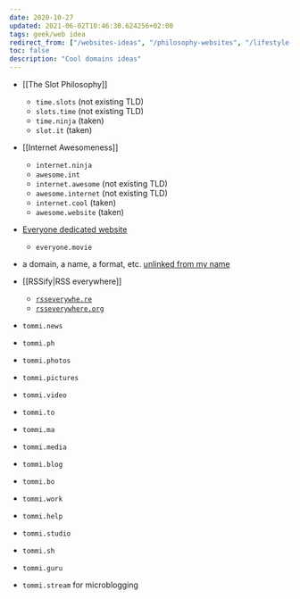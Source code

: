 ```yaml
---
date: 2020-10-27
updated: 2021-06-02T10:46:30.624256+02:00
tags: geek/web idea
redirect_from: ["/websites-ideas", "/philosophy-websites", "/lifestyle-websites", "/websites creation"]
toc: false
description: "Cool domains ideas"
---
```

- [[The Slot Philosophy]]
	- `time.slots` (not existing TLD)
	- `slots.time` (not existing TLD)
	- `time.ninja` (taken)
	- `slot.it` (taken)
- [[Internet Awesomeness]]
	- `internet.ninja`
	- `awesome.int`
	- `internet.awesome` (not existing TLD)
	- `awesome.internet` (not existing TLD)
	- `internet.cool` (taken)
	- `awesome.website` (taken)
- [Everyone dedicated website](/everyone "Everyone short movie")
	- `everyone.movie`
- a domain, a name, a format, etc. <u>unlinked from my name</u>
- [[RSSify|RSS everywhere]]
	- [`rsseverywhe.re`](https://shop.gandi.net/en/domain/suggest?search=rsseverywhe.re)
	- [`rsseverywhere.org`](https://shop.gandi.net/en/domain/suggest?search=rsseverywhere.org)

- `tommi.news`
- `tommi.ph`
- `tommi.photos`
- `tommi.pictures`
- `tommi.video`
- `tommi.to`
- `tommi.ma`
- `tommi.media`
- `tommi.blog`
- `tommi.bo`
- `tommi.work`
- `tommi.help`
- `tommi.studio`
- `tommi.sh`
- `tommi.guru`
- `tommi.stream` for microblogging